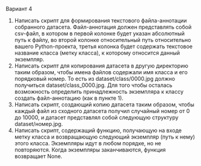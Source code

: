 Вариант 4
1.	Написать скрипт для формирования текстового файла-аннотации собранного датасета. Файл-аннотация должен представлять собой csv-файл, в котором в первой колонке будет указан абсолютный путь к файлу, во второй колонке относительный путь относительно вашего Python-проекта, третья колонка будет содержать текстовое название класса (метку класса), к которому относится данный экземпляр.
2.	Написать скрипт для копирования датасета в другую директорию таким образом, чтобы имена файлов содержали имя класса и его порядковый номер. То есть из dataset/class/0000.jpg должно получиться dataset/class_0000.jpg. Для того чтобы осталась возможность определить принадлежность экземпляра к классу создать файл-аннотацию (как в пункте 1).
3.	Написать скрипт, создающий копию датасета таким образом, чтобы каждый файл из сходного датасета получил случайный номер от 0 до 10000, и датасет представлял собой следующую структуру dataset/номер.jpg. 
4.	Написать скрипт, содержащий функцию, получающую на входе метку класса и возвращающую следующий экземпляр (путь к нему) этого класса. Экземпляры идут в любом порядке, но не повторяются. Когда экземпляры заканчиваются, функция возвращает None.
